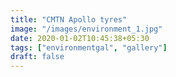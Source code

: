 ```yaml
---
title: "CMTN Apollo tyres"
image: "/images/environment_1.jpg"
date: 2020-01-02T10:45:38+05:30
tags: ["environmentgal", "gallery"]
draft: false
---
```


